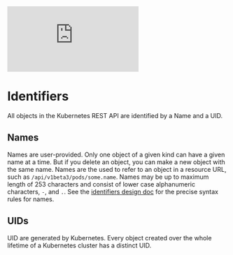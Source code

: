 [![Analytics](https://kubernetes-site.appspot.com/UA-36037335-10/GitHub/docs/identifiers.md?pixel)]()

# Identifiers
All objects in the Kubernetes REST API are identified by a Name and a UID.

## Names
Names are user-provided.  Only one object of a given kind can have a given name at a time.  But if you delete an object, you can make a new object with the same name.  Names are the used to refer to an object in a resource URL, such as `/api/v1beta3/pods/some.name`.   Names may be up to maximum length of 253 characters and consist of lower case alphanumeric characters, `-`, and `.`.  See the [identifiers design doc](design/identifiers.md) for the precise syntax rules for names.

## UIDs
UID are generated by Kubernetes.  Every object created over the whole lifetime of a Kubernetes cluster has a distinct UID.

